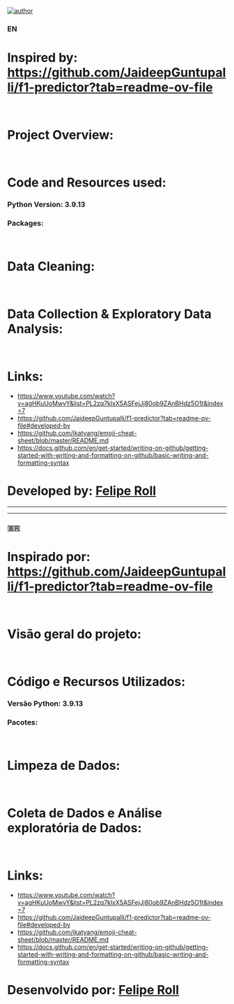 [![author](https://img.shields.io/badge/author-feliperoll-purple.svg)](https://www.linkedin.com/in/felipe-roll/)

### 󠁧󠁢󠁥󠁮󠁧EN 
# Inspired by: https://github.com/JaideepGuntupalli/f1-predictor?tab=readme-ov-file
&nbsp;
# Project Overview:
&nbsp;
# Code and Resources used:
  ### Python Version: 3.9.13
  ### Packages:
&nbsp;
# Data Cleaning:
&nbsp;

# Data Collection & Exploratory Data Analysis:
&nbsp;
# Links:
  
 - https://www.youtube.com/watch?v=agHKuUoMwvY&list=PL2zq7klxX5ASFejJj80ob9ZAnBHdz5O1t&index=7
 - https://github.com/JaideepGuntupalli/f1-predictor?tab=readme-ov-file#developed-by
 - https://github.com/ikatyang/emoji-cheat-sheet/blob/master/README.md
 - https://docs.github.com/en/get-started/writing-on-github/getting-started-with-writing-and-formatting-on-github/basic-writing-and-formatting-syntax
&nbsp;
# Developed by: [Felipe Roll](https://www.linkedin.com/in/felipe-roll/)


__________________________________________________________________________________________________________________________________________________________________________________________________________________
__________________________________________________________________________________________________________________________________________________________________________________________________________________



### :brazil:
# Inspirado por: https://github.com/JaideepGuntupalli/f1-predictor?tab=readme-ov-file
&nbsp;  
# Visão geral do projeto:
&nbsp;
# Código e Recursos Utilizados:
  ### Versão Python: 3.9.13
  ### Pacotes:
   
&nbsp;      
# Limpeza de Dados:
&nbsp;
# Coleta de Dados e Análise exploratória de Dados:
&nbsp;
# Links:
  
 - https://www.youtube.com/watch?v=agHKuUoMwvY&list=PL2zq7klxX5ASFejJj80ob9ZAnBHdz5O1t&index=7
 - https://github.com/JaideepGuntupalli/f1-predictor?tab=readme-ov-file#developed-by
 - https://github.com/ikatyang/emoji-cheat-sheet/blob/master/README.md
 - https://docs.github.com/en/get-started/writing-on-github/getting-started-with-writing-and-formatting-on-github/basic-writing-and-formatting-syntax
&nbsp;
# Desenvolvido por: [Felipe Roll](https://www.linkedin.com/in/felipe-roll-7290a811b/)

    

  

  

